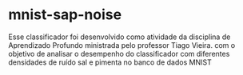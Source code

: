 # mnist-sap-noise
Esse classificador foi desenvolvido como atividade da disciplina de Aprendizado Profundo ministrada pelo professor Tiago Vieira. com o objetivo de analisar o desempenho do classificador com diferentes densidades de ruído sal e pimenta no banco de dados MNIST
